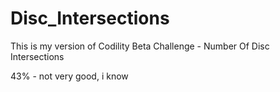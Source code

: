 # Disc_Intersections
This is my version of Codility Beta Challenge - Number Of Disc Intersections

43% - not very good, i know
